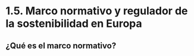 # 1.5. Marco normativo y regulador de la sostenibilidad en Europa
## ¿Qué es el marco normativo?

#### 
